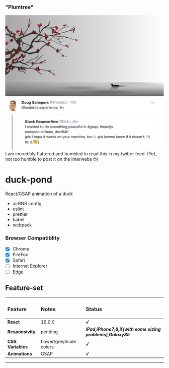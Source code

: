### "Plumtree"
![Scene Screenshot](./readmeImg/scene1.png "Scene Screenshot")
![Schepers Tweet](./readmeImg/schepers.png "Doug Scheper's comment on twitter")
I am incredibly flattered and humbled to read this in my twitter feed. (Yet, not too humble to post it on the interwebs 🤓)


# duck-pond
React/GSAP animation of a duck
+ airBNB config
+ eslint
+ prettier
+ babel
+ webpack

### Browser Compatiblity

- [x] Chrome
- [x] FireFox
- [x] Safari
- [ ] Internet Explorer
- [ ] Edge

## Feature-set

|<h3>Feature</h3>|<h3>Notes</h3>|<h3>Status</h3>|
|:-----------|:-------|:-------|
|**React**|16.0.0|***√***|
|**Responsivity**|pending|***iPad,iPhone7,8,X(with some sizing problems),GalaxyS5***|
|**CSS Variables**|flower/greyScale colors|***√***|
|**Animations**|GSAP|***√***|
-----------------